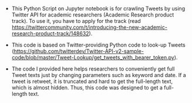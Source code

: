 - This Python Script on Jupyter notebook is for crawling Tweets by using Twitter API for academic researchers (Academic Research product track). To use it, you have to apply for the track (read https://twittercommunity.com/t/introducing-the-new-academic-research-product-track/148632).

- This code is based on Twitter-providing Python code to look-up Tweets (https://github.com/twitterdev/Twitter-API-v2-sample-code/blob/master/Tweet-Lookup/get_tweets_with_bearer_token.py).

- The code I provided here helps researchers to conveniently get full Tweet texts just by changing parameters such as keyword and date. If a tweet is retweet, it is truncated and hard to get the full-length text, which is almost hidden. Thus, this code was designed to get a full-length text.
